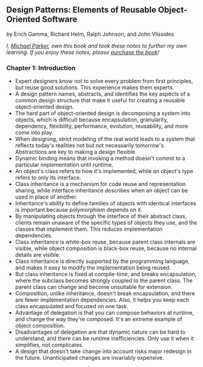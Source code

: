 ## Design Patterns: Elements of Reusable Object-Oriented Software

by Erich Gamma, Richard Helm, Ralph Johnson, and John Vlissides

*I, [Michael Parker](http://omgitsmgp.com/), own this book and took these notes to further my own learning. If you enjoy these notes, please [purchase the book](http://www.amazon.com/Design-Patterns-Elements-Reusable-Object-Oriented/dp/0201633612)!*

### Chapter 1: Introduction

* Expert designers know not to solve every problem from first principles, but reuse good solutions. This experience makes them experts.
* A design pattern names, abstracts, and identifies the key aspects of a common design structure that make it useful for creating a reusable object-oriented design.
* The hard part of object-oriented design is decomposing a system into objects, which is difficult because encapsulation, granularity, dependency, flexibility, performance, evolution, reusability, and more come into play.
* When designing, strict modeling of the real world leads to a system that reflects today's realities not but not necessarily tomorrow's. Abstractions are key to making a design flexible.
* Dynamic binding means that invoking a method doesn't commit to a particular implementation until runtime.
* An object's class refers to how it's implemented, while an object's type refers to only its interface.
* Class inheritance is a mechanism for code reuse and representation sharing, while interface inheritance describes when an object can be used in place of another.
* Inheritance's ability to define families of objects with identical interfaces is important because polymorphism depends on it.
* By manipulating objects through the interface of their abstract class, clients remain unaware of the specific types of objects they use, and the classes that implement them. This reduces implementation dependencies.
* Class inheritance is white-box reuse, because parent class internals are visible, while object composition is black-box reuse, because no internal details are visible.
* Class inheritance is directly supported by the programming language, and makes it easy to modify the implementation being reused.
* But class inheritance is fixed at compile-time, and breaks encapsulation, where the subclass becomes strongly coupled to the parent class. The parent class can change and become unsuitable for extension.
* Composition, unlike inheritance, doesn't break encapsulation, and there are fewer implementation dependencies. Also, it helps you keep each class encapsulated and focused on one task.
* Advantage of delegation is that you can compose behaviors at runtime, and change the way they're composed. It's an extreme example of object composition.
* Disadvantages of delegation are that dynamic nature can be hard to understand, and there can be runtime inefficiencies. Only use it when it simplifies, not complicates.
* A design that doesn't take change into account risks major redesign in the future. Unanticipated changes are invariably expensive.

